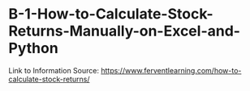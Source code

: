 # B-1-How-to-Calculate-Stock-Returns-Manually-on-Excel-and-Python

Link to Information Source: https://www.ferventlearning.com/how-to-calculate-stock-returns/
